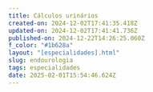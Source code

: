 ```yaml
---
title: Cálculos urinários
created-on: 2024-12-02T17:41:35.418Z
updated-on: 2024-12-02T17:41:41.736Z
published-on: 2024-12-22T14:26:25.060Z
f_color: "#1b628a"
layout: "[especialidades].html"
slug: endourologia
tags: especialidades
date: 2025-02-01T15:54:46.624Z
---
```

